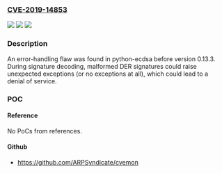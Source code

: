 ### [CVE-2019-14853](https://cve.mitre.org/cgi-bin/cvename.cgi?name=CVE-2019-14853)
![](https://img.shields.io/static/v1?label=Product&message=python-ecdsa&color=blue)
![](https://img.shields.io/static/v1?label=Version&message=0.13.3%20&color=brightgreen)
![](https://img.shields.io/static/v1?label=Vulnerability&message=CWE-391&color=brightgreen)

### Description

An error-handling flaw was found in python-ecdsa before version 0.13.3. During signature decoding, malformed DER signatures could raise unexpected exceptions (or no exceptions at all), which could lead to a denial of service.

### POC

#### Reference
No PoCs from references.

#### Github
- https://github.com/ARPSyndicate/cvemon

